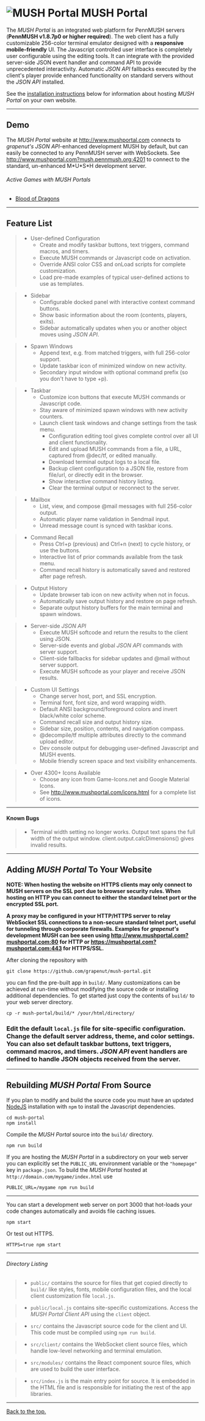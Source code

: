 # <a name="top">![][logo] MUSH Portal</a>

[logo]: https://github.com/grapenut/mush-portal/raw/master/build/favicon-32x32.png "MUSH Portal"

The _MUSH Portal_ is an integrated web platform for PennMUSH servers (**PennMUSH v1.8.7p0 or higher required**). The web client has a fully customizable 256-color terminal emulator designed with a **responsive mobile-friendly** UI. The Javascript controlled user interface is completely user configurable using the editing tools. It can integrate with the provided server-side JSON event handler and command API to provide unprecedented interactivity. Automatic _JSON API_ fallbacks executed by the client's player provide enhanced functionality on standard servers without the _JSON API_ installed.

See the [installation instructions](#install) below for information about hosting _MUSH Portal_ on your own website.

------------------------------------------------------------------

## <a name="demo">Demo</a>

The _MUSH Portal_ website at <http://www.mushportal.com> connects to _grapenut's_ _JSON API_-enhanced development MUSH by default, but can easily be connected to any PennMUSH server with WebSockets. See <http://www.mushportal.com?mush.pennmush.org:4201> to connect to the standard, un-enhanced M\*U\*S\*H development server.

###### Active Games with MUSH Portals
- [Blood of Dragons](http://westeros.org/BoD/Portal/)

------------------------------------------------------------------

## <a name="features">Feature List</a>

> - User-defined Configuration
>   - Create and modify taskbar buttons, text triggers, command macros, and timers.
>   - Execute MUSH commands or Javascript code on activation.
>   - Override ANSI color CSS and onLoad scripts for complete customization.
>   - Load pre-made examples of typical user-defined actions to use as templates.

> - Sidebar
>   - Configurable docked panel with interactive context command buttons.
>   - Show basic information about the room (contents, players, exits).
>   - Sidebar automatically updates when you or another object moves using _JSON API_.

> - Spawn Windows
>   - Append text, e.g. from matched triggers, with full 256-color support.
>   - Update taskbar icon of minimized window on new activity.
>   - Secondary input window with optional command prefix (so you don't have to type +p).

> - Taskbar
>   - Customize icon buttons that execute MUSH commands or Javascript code.
>   - Stay aware of minimized spawn windows with new activity counters.
>   - Launch client task windows and change settings from the task menu.
>     - Configuration editing tool gives complete control over all UI and client functionality.
>     - Edit and upload MUSH commands from a file, a URL, captured from @dec/tf, or edited manually.
>     - Download terminal output logs to a local file.
>     - Backup client configuration to a JSON file, restore from file/url, or directly edit in the browser.
>     - Show interactive command history listing.
>     - Clear the terminal output or reconnect to the server.

> - Mailbox
>   - List, view, and compose @mail messages with full 256-color output.
>   - Automatic player name validation in Sendmail input.
>   - Unread message count is synced with taskbar icons.

> - Command Recall
>   - Press Ctrl+p (previous) and Ctrl+n (next) to cycle history, or use the buttons.
>   - Interactive list of prior commands available from the task menu.
>   - Command recall history is automatically saved and restored after page refresh.

> - Output History
>   - Update browser tab icon on new activity when not in focus.
>   - Automatically save output history and restore on page refresh.
>   - Separate output history buffers for the main terminal and spawn windows.

> - Server-side _JSON API_
>   - Execute MUSH softcode and return the results to the client using JSON.
>   - Server-side events and global _JSON API_ commands with server support.
>   - Client-side fallbacks for sidebar updates and @mail without server support.
>   - Execute MUSH softcode as your player and receive JSON results.

> - Custom UI Settings
>   - Change server host, port, and SSL encryption.
>   - Terminal font, font size, and word wrapping width.
>   - Default ANSI background/foreground colors and invert black/white color scheme.
>   - Command recall size and output history size.
>   - Sidebar size, position, contents, and navigation compass.
>   - @decompile/tf multiple attributes directly to the command upload editor.
>   - Dev console output for debugging user-defined Javascript and MUSH events.
>   - Mobile friendly screen space and text visibility enhancements.

> - Over 4300+ Icons Available
>   - Choose any icon from Game-Icons.net and Google Material Icons.
>   - See <http://www.mushportal.com/icons.html> for a complete list of icons.

------------------------------------------------------------------

#### <a name="bugs">Known Bugs</a>

> - Terminal width setting no longer works. Output text spans the full width
>   of the output window. client.output.calcDimensions() gives invalid
>   results.

------------------------------------------------------------------

## <a name="install">Adding _MUSH Portal_ To Your Website</a>

**NOTE: When hosting the website on HTTPS clients may only connect to MUSH servers on the SSL port due to browser security rules. When hosting on HTTP you can connect to either the standard telnet port or the encrypted SSL port.**

**A proxy may be configured in your HTTP/HTTPS server to relay WebSocket SSL connections to a non-secure standard telnet port, useful for tunneling through corporate firewalls. Examples for _grapenut's_ development MUSH can bee seen using <http://www.mushportal.com?mushportal.com:80> for HTTP or <https://mushportal.com?mushportal.com:443> for HTTPS/SSL.**

After cloning the repository with
```
git clone https://github.com/grapenut/mush-portal.git
```
you can find the pre-built app in ```build/```. Many customizations can be achieved at run-time without modifying the source code or installing additional dependencies. To get started just copy the contents of ```build/``` to your web server directory.
```
cp -r mush-portal/build/* /your/html/directory/
```

### **Edit the default ```local.js``` file for site-specific configuration.** Change the default server address, theme, and color settings. You can also set default taskbar buttons, text triggers, command macros, and timers. _JSON API_ event handlers are defined to handle JSON objects received from the server.

------------------------------------------------------------------

## <a name="build">Rebuilding _MUSH Portal_ From Source</a>

If you plan to modify and build the source code you must have an updated [NodeJS](https://nodejs.org/en/download/) installation with ```npm``` to install the Javascript dependencies.
```
cd mush-portal
npm install
```

Compile the _MUSH Portal_ source into the ```build/``` directory.
```
npm run build
```

If you are hosting the _MUSH Portal_ in a subdirectory on your web server you can explicitly set the ```PUBLIC_URL``` environment variable or the ```"homepage"``` key in ```package.json```. To build the _MUSH Portal_ hosted at ```http://domain.com/mygame/index.html``` use
```
PUBLIC_URL=/mygame npm run build
```

------------------------------------------------------------------

You can start a development web server on port 3000 that hot-loads your code changes automatically and avoids file caching issues.
```
npm start
```

Or test out HTTPS.
```
HTTPS=true npm start
```

------------------------------------------------------------------

###### <a name="files">Directory Listing</a>

> - ```public/``` contains the source for files that get copied directly to ```build/``` like styles, fonts, mobile configuration files, and the local client customization file ```local.js```.

>   - ```public/local.js``` contains site-specific customizations. Access the _MUSH Portal_ _Client API_ using the ```client``` object.

> - ```src/``` contains the Javascript source code for the client and UI. This code must be compiled using ```npm run build```.

>   - ```src/client/``` contains the WebSocket client source files, which handle low-level networking and terminal emulation.

>   - ```src/modules/``` contains the React component source files, which are used to build the user interface.

>  - ```src/index.js``` is the main entry point for source. It is embedded in the HTML file and is responsible for initiating the rest of the app libraries.

------------------------------------------------------------------

[Back to the top.](#top)

